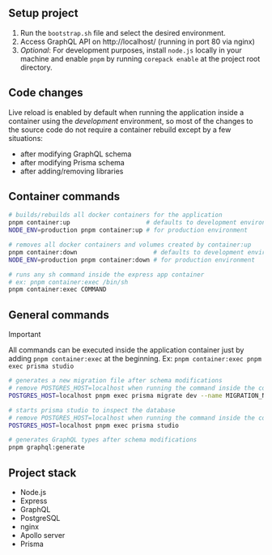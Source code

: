## Setup project

1. Run the `bootstrap.sh` file and select the desired environment.
2. Access GraphQL API on http://localhost/ (running in port 80 via nginx)
3. _Optional_: For development purposes, install `node.js` locally in your machine and enable `pnpm` by running `corepack enable` at the project root directory.

## Code changes

Live reload is enabled by default when running the application inside a container using the _development_ environment, so most of the changes to the source code do not require a container rebuild except by a few situations:

- after modifying GraphQL schema
- after modifying Prisma schema
- after adding/removing libraries

## Container commands

```sh
# builds/rebuilds all docker containers for the application
pnpm container:up                     # defaults to development environment
NODE_ENV=production pnpm container:up # for production environment

# removes all docker containers and volumes created by container:up
pnpm container:down                     # defaults to development environment
NODE_ENV=production pnpm container:down # for production environment

# runs any sh command inside the express app container
# ex: pnpm container:exec /bin/sh
pnpm container:exec COMMAND
```

## General commands

> [!IMPORTANT]
>
> All commands can be executed inside the application container just by adding `pnpm container:exec` at the beginning. Ex: `pnpm container:exec pnpm exec prisma studio`

```sh
# generates a new migration file after schema modifications
# remove POSTGRES_HOST=localhost when running the command inside the container
POSTGRES_HOST=localhost pnpm exec prisma migrate dev --name MIGRATION_NAME

# starts prisma studio to inspect the database
# remove POSTGRES_HOST=localhost when running the command inside the container
POSTGRES_HOST=localhost pnpm exec prisma studio

# generates GraphQL types after schema modifications
pnpm graphql:generate
```

## Project stack

- Node.js
- Express
- GraphQL
- PostgreSQL
- nginx
- Apollo server
- Prisma
